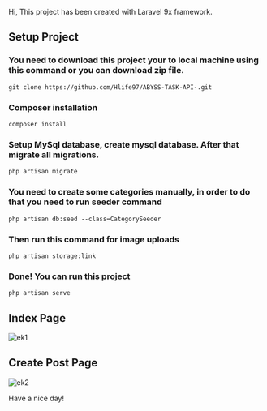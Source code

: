 Hi, This project has been created with Laravel 9x framework.

## Setup Project

### You need to download this project your to local machine using this command or you can download zip file.

    git clone https://github.com/Hlife97/ABYSS-TASK-API-.git

### Composer installation

    composer install

### Setup MySql database, create mysql database. After that migrate all migrations.

    php artisan migrate

### You need to create some categories manually, in order to do that you need to run seeder command

    php artisan db:seed --class=CategorySeeder

### Then run this command for image uploads

    php artisan storage:link

### Done! You can run this project

    php artisan serve

## Index Page

![ek1](https://user-images.githubusercontent.com/16389174/207115207-6fa38264-596b-4af8-bcde-3fbfcb9a2155.PNG)

## Create Post Page

![ek2](https://user-images.githubusercontent.com/16389174/207115379-5fcbe6e9-399e-4181-aaa9-010c794d2cf0.PNG)

Have a nice day!
